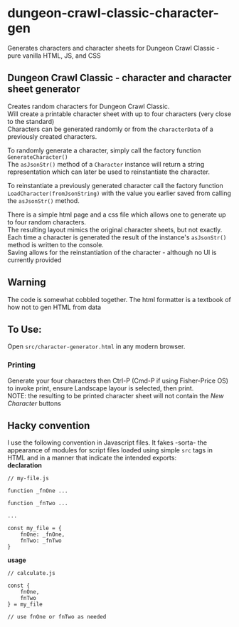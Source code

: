# dungeon-crawl-classic-character-gen  
Generates characters and character sheets for Dungeon Crawl Classic  - pure vanilla HTML, JS, and CSS
    
## Dungeon Crawl Classic - character and character sheet generator  
  
Creates random characters for Dungeon Crawl Classic.   
Will create a printable character sheet with up to four characters (very close to the standard)   
Characters can be generated randomly or from the `characterData` of a previously created characters.  
  
To randomly generate a character, simply call the factory function `GenerateCharacter()`  
The `asJsonStr()` method of a `Character` instance will return a string representation which can later be used to reinstantiate the character.  
  
To reinstantiate a previously generated character call the factory function `LoadCharacter(fromJsonString)` with the value you earlier saved from calling the `asJsonStr()` method.  
  
There is a simple html page and a css file which allows one to generate up to four random characters.  
The resulting layout mimics the original character sheets, but not exactly.  
Each time a character is generated the result of the instance's `asJsonStr()` method is written to the console.  
Saving allows for the reinstantiation of the character - although no UI is currently provided  
  
## Warning  
The code is somewhat cobbled together. The html formatter is a textbook of how not to gen HTML from data  
  
## To Use:  
  
Open `src/character-generator.html` in any modern browser.  
  
### Printing  
Generate your four characters then Ctrl-P (Cmd-P if using Fisher-Price OS) to invoke print, ensure Landscape layour is selected, then print.  
NOTE: the resulting to be printed character sheet will not contain the _New Character_ buttons   
  
## Hacky convention  
I use the following convention in Javascript files.
It fakes -sorta- the appearance of modules for script files loaded using simple `src` tags in HTML and in a manner that indicate the intended exports:  
__declaration__   
```
// my-file.js

function _fnOne ...

function _fnTwo ...

...

const my_file = {
    fnOne: _fnOne,
    fnTwo: _fnTwo
}
```
__usage__  
```
// calculate.js

const {
    fnOne,
    fnTwo
} = my_file

// use fnOne or fnTwo as needed

```

